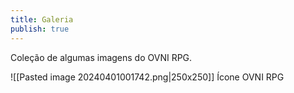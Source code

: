 ```yaml
---
title: Galeria
publish: true
---
```

Coleção de algumas imagens do OVNI RPG.

![[Pasted image 20240401001742.png|250x250]] Ícone OVNI RPG